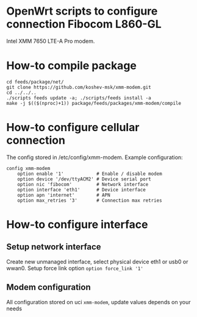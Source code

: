 # OpenWrt scripts to configure connection Fibocom L860-GL
Intel XMM 7650 LTE-A Pro modem.

# How-to compile package
```
cd feeds/package/net/
git clone https://github.com/koshev-msk/xmm-modem.git
cd ../../..
./scripts feeds update -a; ./scripts/feeds install -a
make -j $(($(nproc)+1)) package/feeds/packages/xmm-modem/compile
```

# How-to configure cellular connection
The config stored in /etc/config/xmm-modem. Example configuration:
```
config xmm-modem
	option enable '1'            # Enable / disable modem
	option device '/dev/ttyACM2' # Device serial port
	option nic 'fibocom'         # Network interface
	option interface 'eth1'      # Device interface
	option apn 'internet'        # APN
	option max_retries '3'       # Connection max retries
```

# How-to configure interface
## Setup network interface
Create new unmanaged interface, select physical device eth1 or usb0 or wwan0.
Setup force link option `option force_link '1'`
## Modem configuration
All configuration stored on uci `xmm-modem`, update values depends on your needs
